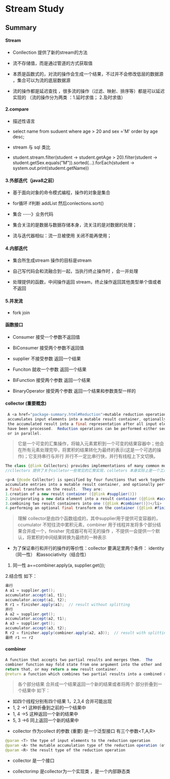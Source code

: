 # Stream Study

## Summary

#### Stream

- Conllection 提供了新的stream的方法

- 流不存储值，而是通过管道的方式获取值

- 本质是函数式的，对流的操作会生成一个结果，不过并不会修改低层的数据源 ，集合可以为流的底层数据源 

- 流的操作都是延迟查找  ，很多流的操作（过滤、映射、排序等）都是可以延迟实现的 （流的操作分为两类 ：1.延时求值； 2.及时求值）

####  2.compare

- 描述性语言

- select name from  suduent  where age > 20 and  sex ='M' order by age desc;

- stream 与 sql 类比

- student.stream.filter(student -> student.getAge > 20).filter(student ->     student.getSex.equals("M")).sorted(...).forEach(student -> system.out.print(studemt.getName))

#### 3.外部迭代（java8之前）
- 基于面向对象的命令模式编程，操作的对象是集合

- for循环 if判断   addList 然后conlections.sort() 

- 集合 ----》业务代码

- 集合关注的是数据与数据存储本身，流关注的是对数据的处理；

- 流与迭代器相似：流一旦被使用 关闭不能再使用；

#### 4.内部迭代
- 集合所生成stream 操作的目标是stream 

- 自己写代码会和流融合到一起，当执行终止操作时 ，会一并处理

- 处理提供的函数，中间操作返回 stream，终止操作返回其他类型单个值或者不返回

#### 5.并发流
- fork join 


####  函数接口

- Consumer 接受一个参数不返回值

- BiConsumer 接受两个参数不返回值

- supplier  不接受参数 返回一个结果

- Funciton  就收一个参数 返回一个结果

- BiFunction  接受两个参数 返回一个结果

- BinaryOperator 接受两个参数 返回一个结果和参数类型一样的

#### collector 	(重要概念)
```java
 A <a href="package-summary.html#Reduction">mutable reduction operation</a> that
 accumulates input elements into a mutable result container, optionally transforming
 the accumulated result into a final representation after all input elements
 have been processed.  Reduction operations can be performed either sequentially
 or in parallel.
```
> 它是一个可变的汇集操作，将输入元素累积到一个可变的结果容器中；他会在所有元素处理完毕，将累积的结果转化为最终的表示(这是一个可选的操作)；它支持串行与并行
并行不一定比串行快，并行有线程上下文切换。

```java
The class {@link Collectors} provides implementations of many common mutable reductions.
//cllectors 提供了关于colletor一些常见的汇聚实现，colletors 本身实际上是一个工厂
```

```java
<p>A {@code Collector} is specified by four functions that work together to
accumulate entries into a mutable result container, and optionally perform
a final transform on the result.  They are: 
1.creation of a new result container ({@link #supplier()})
2.incorporating a new data element into a result container ({@link #accumulator()})
3.combining two result containers into one ({@link #combiner()})</li>
4.performing an optional final transform on the container ({@link #finisher()})
```
> 理解 collector是由四个函数组成的，其中supplier用于提供可变容器的，ccumulator 不短往流中累积元素，combiner 用于线程并发将多个部分结果合并成一个，finisher 完成器可有可无的操作 ，不提供一会提供一个默认，将累积的中间结果转换为最终的一种表示

* 为了保证串行和并行的操作的等价性：collector 要满足里两个条件： identity（同一性） 和associativity（结合性）

 1. 同一性 a==combiner.apply(a, supplier.get());
 
 2.结合性 如下：
 ```java
 串行
A a1 = supplier.get();
accumulator.accept(a1, t1);
accumulator.accept(a1, t2);
R r1 = finisher.apply(a1);  // result without splitting
并行
A a2 = supplier.get();
accumulator.accept(a2, t1);
A a3 = supplier.get();
accumulator.accept(a3, t2);
R r2 = finisher.apply(combiner.apply(a2, a3));  // result with splitting
最终 r1 == r2
 ``` 


#### combiner

```java 
A function that accepts two partial results and merges them.  The
combiner function may fold state from one argument into the other and
return that, or may return a new result container.
@return a function which combines two partial results into a combined result
```
> 各个部分结果 合并成一个结果返回一个新的结果或者将两个 部分折叠到一个结果中 如下：

* 如四个线程分别有四个结果 1，2,3,4  合并可能出现
* 1, 2 ->1  这种折叠到之前的一个结果中
* 1, 4 ->5  这种返回一个新的结果中
* 5, 3 ->6  同上返回一个新的结果中


- collector 作为collect 的参数 (重要) 是一个泛型接口 有三个参数<T,A,R>
```java
@param <T> the type of input elements to the reduction operation
@param <A> the mutable accumulation type of the reduction operation (often hidden as an implementation detail)
@param <R> the result type of the reduction operation
```


- collector  是一个接口

- collectorimp 是collector为一个实现类 ，是一个内部静态类













